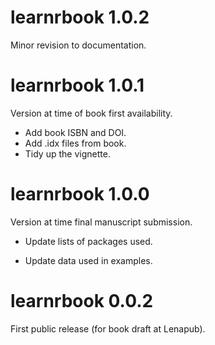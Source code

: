# learnrbook 1.0.2

Minor revision to documentation.

# learnrbook 1.0.1

Version at time of book first availability.

-   Add book ISBN and DOI.
-   Add .idx files from book.
-   Tidy up the vignette.

# learnrbook 1.0.0

Version at time final manuscript submission.

-   Update lists of packages used.

-   Update data used in examples.

# learnrbook 0.0.2

First public release (for book draft at Lenapub).
